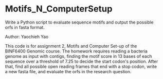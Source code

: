 # Motifs_N_ComputerSetup
Write a Python script to evaluate sequence motifs and output the possible orfs in fasta format.

Author: Yaochieh Yao<br>

This code is for assignment 2, Motifs and Computer Set-up of the
BINF6400 Genomic course. The homework requires reading a bacteria
genome as input with contigs, finding the motif score in 13 bases
of each sequence over a threshold of 7.25 to decide the start codon's
position. After that, find all possible open reading frames that end
with a stop codon, write a new fasta file, and evaluate the orfs in
the research question.

